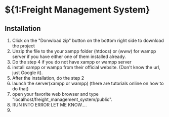 # ${1:Freight Management System}

## Installation

1. Click on the "Donwload zip" button on the bottom right side to download the project
2. Unzip the file to the your xampp folder (htdocs) or (www) for wampp server if you have either one of them installed already.
3. Do the step 4 if you do not have xampp or wampp server
4. install xampp or wampp from their official website. (Don't know the url, just Google it).
5. After the installation, do the step 2
6. launch the server(xampp or wampp) (there are tutorials online on how to do that)
7. open your favorite web browser and type "localhost/freight_management_system/public".
8. RUN INTO ERROR LET ME KNOW....
9. 

